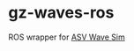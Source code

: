 # gz-waves-ros
ROS wrapper for [ASV Wave Sim](https://github.com/srmainwaring/asv_wave_sim/tree/master?search=1)
